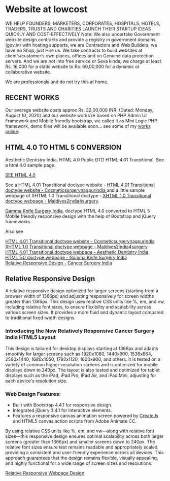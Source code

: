 <h1>Website at lowcost</h1>

WE HELP FOUNDERS, MARKETERS, CORPORATES, HOSPITALS, HOTELS, TRADERS, TRUSTS AND CHARITIES LAUNCH THEIR STARTUP IDEAS QUICKLY AND COST-EFFECTIVELY
Note: We also undertake Government website design contracts and provide a registry in government domains (gov.in) with hosting supports, we are Contractors and Web Builders, we have no Shop, just Hire us. We take contracts to build websites at client’s/customer’s own places, offices and on Genuine data protection servers. And we are not into free service or Seva kinds, we charge at least Rs. 16,000 for a static website to Rs. 60,00,000 for a dynamic or collaborative website.

We are professionals and do not try this at home.

<h2>RECENT WORKS</h2>

Our average website costs approx Rs. 32,00,000 INR, (Dated: Monday, August 10, 2020) and our website works re based on PHP Admin UI Framework and Mobile friendly bootstrap, we called it as Mini Logic PHP framework, demo files will be available soon... see some of my <a href="http://shanishashidharan.co.in/works_ss.html"  target="_blank" rel="noreferrer nofollow">works online</a>.

<h2>HTML 4.0 TO HTML 5 CONVERSION</h2>

Aesthetic Dentistry India, HTML 4.0 Public DTD HTML 4.01 Transitional. See a html 4.0 sample page.

<a href="aesthetic_dentistry" target="_blank" rel="noreferrer nofollow">SEE HTML 4.0</a><br>

See a HTML 4.01 Transitional doctype website - <a href="http://shanishashidharan.co.in/oldmug/CSNI/index.html" target="_blank" rel="noreferrer nofollow">HTML 4.01 Transitional doctype website - Cosmeticsurgerynagpurindia </a> and a little sample webpage of XHTML 1.0 Transitional doctype - <a href="http://shanishashidharan.co.in/oldmug/Maldives2india4surgery/" target="_blank" rel="noreferrer nofollow">XHTML 1.0 Transitional doctype webpage - Maldives2india4surgery</a>.

<a href="gamma_knife" target="_blank" rel="noreferrer nofollow">Gamma Knife Surgery India</a>, doctype HTML 4.0 converted to HTML 5 Mobile friendly responsive design with the help of Bootstrap and jQuery frameworks.

Also see

<a href="http://shanishashidharan.co.in/oldmug/CSNI/index.html" target="_blank" rel="noreferrer nofollow">HTML 4.01 Transitional doctype website - Cosmeticsurgerynagpurindia </a><br>
<a href="http://shanishashidharan.co.in/oldmug/Maldives2india4surgery/" target="_blank" rel="noreferrer nofollow">XHTML 1.0 Transitional doctype webpage - Maldives2india4surgery</a><br>
<a href="aesthetic_dentistry" target="_blank" rel="noreferrer nofollow">HTML 4.01 Transitional doctype webpage - Aesthetic Dentistry India</a><br>
<a href="gamma_knife" target="_blank" rel="noreferrer nofollow">HTML 5.0 doctype webpage - Gamma Knife Surgery India</a><br>
<a href="relative_responsive_design.html" target="_blank">Relative Responsive Design - Cancer Surgery India</a><br>

<h2>Relative Responsive Design</h2>

A relative responsive design optimized for larger screens (starting from a browser width of 1366px) and adjusting responsively for screen widths greater than 1366px. This design uses relative CSS units like %, em, and vw, including relative font sizes, to ensure flexibility and scalability across various screen sizes. It provides a more fluid and dynamic layout compared to traditional fixed-width designs.

<h3>Introducing the New Relatively Responsive Cancer Surgery India HTML5 Layout</h3>

This design is tailored for desktop displays starting at 1366px and adapts smoothly for larger screens such as 1920x1080, 1440x900, 1536x864, 2560x1440, 1680x1050, 1792x1120, 1600x900, and others. It is tested on a variety of common higher-resolution screens and is optimized for mobile displays down to 240px. The layout is also tested and optimized for tablet displays such as the iPad, iPad Pro, iPad Air, and iPad Mini, adjusting for each device's resolution size.

<h3>Web Design Features:</h3>
<ul>
	<li>Built with Bootstrap 4.4.1 for responsive design.</li>
	<li>Integrated jQuery 3.4.1 for interactive elements.</li>
	<li>Features a responsive canvas animation screen powered by <a href="https://createjs.com/" target="_blank" rel="noreferrer nofollow">CreateJs</a> and HTML5 canvas action scripts from Adobe Animate CC.</li>
</ul>

By using relative CSS units like %, em, and vw—along with relative font sizes—this responsive design ensures optimal scalability across both larger screens (greater than 1366px) and smaller screens down to 240px. The relative font sizes ensure text remains readable and appropriately scaled, providing a consistent and user-friendly experience across all devices. This approach guarantees that the design remains flexible, visually appealing, and highly functional for a wide range of screen sizes and resolutions.

<a href="http://shanishashidharan.co.in/cancersurgeryindia/" target="_blank">Relative Responsive Webpage Design</a>
